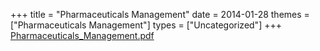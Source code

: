 +++
title = "Pharmaceuticals Management"
date = 2014-01-28
themes = ["Pharmaceuticals Management"]
types = ["Uncategorized"]
+++
[Pharmaceuticals\_Management.pdf](/files/Pharmaceuticals_Management.pdf)
